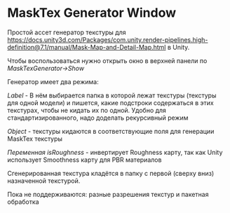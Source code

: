 # MaskTex Generator Window

Простой ассет генератор текстуры для https://docs.unity3d.com/Packages/com.unity.render-pipelines.high-definition@7.1/manual/Mask-Map-and-Detail-Map.html в Unity.

Чтобы воспользоваться нужно открыть окно в верхней панели по _MaskTexGenerator->Show_

Генератор имеет два режима:

_Label_ - В нём выбирается папка в которой лежат текстуры (текстуры для одной модели) и пишется, какие подстроки содержаться в этих текстурах, чтобы не кидать их по одной. Удобно для стандартизированного, надо доделать рекурсивный режим

_Object_ - текстуры кидаются в соответствующие поля для генерации MaskTex текстуры

_Переменная isRoughness_ - инвертирует Roughness карту, так как Unity использует Smoothness карту для PBR материалов

Сгенерированная текстура кладётся в папку с первой (сверху вниз) назначенной текстурой.

Пока не поддерживаются: разные разрешения текстур и пакетная обработка
